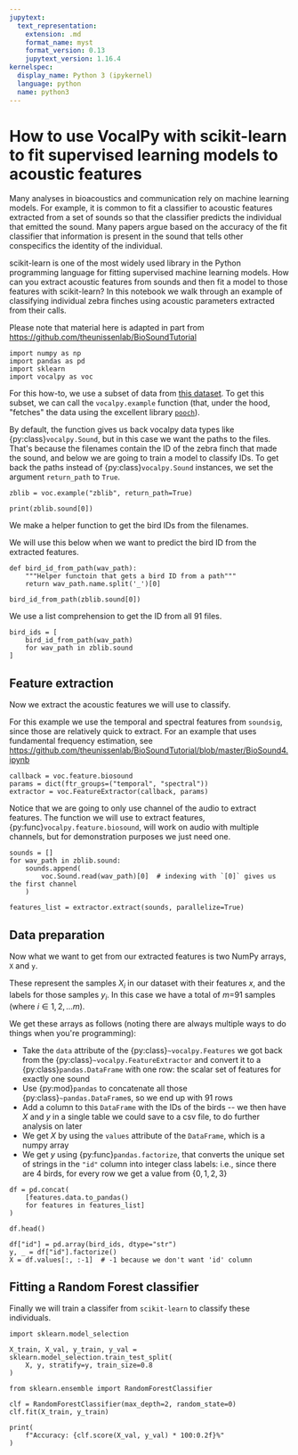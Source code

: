 ```yaml
---
jupytext:
  text_representation:
    extension: .md
    format_name: myst
    format_version: 0.13
    jupytext_version: 1.16.4
kernelspec:
  display_name: Python 3 (ipykernel)
  language: python
  name: python3
---
```


# How to use VocalPy with scikit-learn to fit supervised learning models to acoustic features

Many analyses in bioacoustics and communication rely on machine learning models. For example, it is common to fit a classifier to acoustic features extracted from a set of sounds so that the classifier predicts the individual that emitted the sound. Many papers argue based on the accuracy of the fit classifier that information is present in the sound that tells other conspecifics the identity of the individual.

scikit-learn is one of the most widely used library in the Python programming language for fitting supervised machine learning models. How can you extract acoustic features from sounds and then fit a model to those features with scikit-learn? 
In this notebook we walk through an example of classifying individual zebra finches using acoustic parameters extracted from their calls.

Please note that material here is adapted in part from https://github.com/theunissenlab/BioSoundTutorial

```{code-cell} ipython3
import numpy as np
import pandas as pd
import sklearn
import vocalpy as voc
```

For this how-to, we use a subset of data from [this dataset](https://figshare.com/articles/dataset/Vocal_repertoires_from_adult_and_chick_male_and_female_zebra_finches_Taeniopygia_guttata_/11905533). 
To get this subset, we can call the `vocalpy.example` function (that, under the hood, "fetches" the data using the excellent library [`pooch`](https://www.fatiando.org/pooch/latest/index.html)).

By default, the function gives us back vocalpy data types like {py:class}`vocalpy.Sound`, but in this case we want the paths to the files. That's because the filenames contain the ID of the zebra finch that made the sound, and below we are going to train a model to classify IDs. To get back the paths instead of {py:class}`vocalpy.Sound` instances, we set the argument `return_path` to `True`.

```{code-cell} ipython3
zblib = voc.example("zblib", return_path=True)
```

```{code-cell} ipython3
print(zblib.sound[0])
```

We make a helper function to get the bird IDs from the filenames.  

We will use this below when we want to predict the bird ID from the extracted features.

```{code-cell} ipython3
def bird_id_from_path(wav_path):
    """Helper functoin that gets a bird ID from a path"""
    return wav_path.name.split('_')[0]
```

```{code-cell} ipython3
bird_id_from_path(zblib.sound[0])
```

We use a list comprehension to get the ID from all 91 files.

```{code-cell} ipython3
bird_ids = [
    bird_id_from_path(wav_path)
    for wav_path in zblib.sound
]
```

## Feature extraction

Now we extract the acoustic features we will use to classify.  

For this example we use the temporal and spectral features from `soundsig`, since those are relatively quick to extract. For an example that uses fundamental frequency estimation, see https://github.com/theunissenlab/BioSoundTutorial/blob/master/BioSound4.ipynb

```{code-cell} ipython3
callback = voc.feature.biosound
params = dict(ftr_groups=("temporal", "spectral"))
extractor = voc.FeatureExtractor(callback, params)
```

Notice that we are going to only use channel of the audio to extract features. The function we will use to extract features, {py:func}`vocalpy.feature.biosound`, will work on audio with multiple channels, but for demonstration purposes we just need one.

```{code-cell} ipython3
sounds = []
for wav_path in zblib.sound:
    sounds.append(
        voc.Sound.read(wav_path)[0]  # indexing with `[0]` gives us the first channel
    )
```

```{code-cell} ipython3
features_list = extractor.extract(sounds, parallelize=True)
```

## Data preparation

Now what we want to get from our extracted features is two NumPy arrays, `X` and `y`.  

These represent the samples $X_i$ in our dataset with their features $x$, and the labels for those samples $y_i$. In this case we have a total of $m=$91 samples (where $i \in 1, 2, ... m$).

We get these arrays as follows (noting there are always multiple ways to do things when you're programming):
- Take the `data` attribute of the {py:class}`~vocalpy.Features` we got back from the {py:class}`~vocalpy.FeatureExtractor` and convert it to a {py:class}`pandas.DataFrame` with one row: the scalar set of features for exactly one sound
- Use {py:mod}`pandas` to concatenate all those {py:class}`~pandas.DataFrame`s, so we end up with 91 rows
- Add a column to this `DataFrame` with the IDs of the birds -- we then have $X$ and $y$ in a single table we could save to a csv file, to do further analysis on later
- We get $X$ by using the `values` attribute of the `DataFrame`, which is a numpy array
- We get $y$ using {py:func}`pandas.factorize`, that converts the unique set of strings in the `"id"` column into integer class labels: i.e., since there are 4 birds, for every row we get a value from $\{0, 1, 2, 3\}$

```{code-cell} ipython3
df = pd.concat(
    [features.data.to_pandas()
    for features in features_list]
)
```

```{code-cell} ipython3
df.head()
```

```{code-cell} ipython3
df["id"] = pd.array(bird_ids, dtype="str")
y, _ = df["id"].factorize()
X = df.values[:, :-1]  # -1 because we don't want 'id' column
```

## Fitting a Random Forest classifier

Finally we will train a classifer from `scikit-learn` to classify these individuals.

```{code-cell} ipython3
import sklearn.model_selection
```

```{code-cell} ipython3
X_train, X_val, y_train, y_val = sklearn.model_selection.train_test_split(
    X, y, stratify=y, train_size=0.8
)
```

```{code-cell} ipython3
from sklearn.ensemble import RandomForestClassifier
```

```{code-cell} ipython3
clf = RandomForestClassifier(max_depth=2, random_state=0)
clf.fit(X_train, y_train)
```

```{code-cell} ipython3
print(
    f"Accuracy: {clf.score(X_val, y_val) * 100:0.2f}%"
)
```

